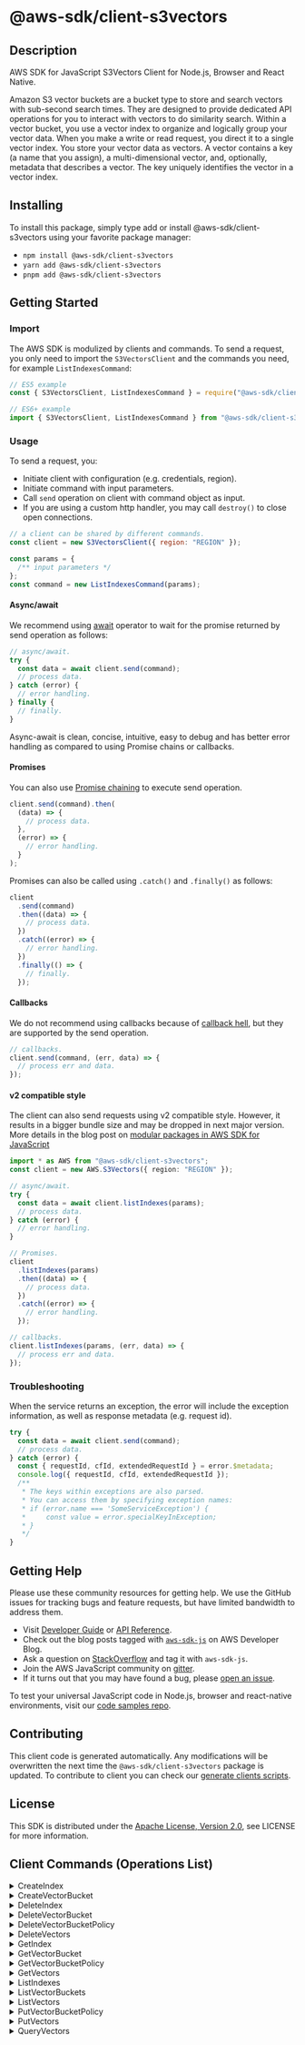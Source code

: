 <!-- generated file, do not edit directly -->

# @aws-sdk/client-s3vectors

## Description

AWS SDK for JavaScript S3Vectors Client for Node.js, Browser and React Native.

<p>Amazon S3 vector buckets are a bucket type to store and search vectors with sub-second search times. They are designed to provide dedicated API operations for you to interact with vectors to do similarity search. Within a vector bucket, you use a vector index to organize and logically group your vector data. When you make a write or read request, you direct it to a single vector index. You store your vector data as vectors. A vector contains a key (a name that you assign), a multi-dimensional vector, and, optionally, metadata that describes a vector. The key uniquely identifies the vector in a vector index.</p>

## Installing

To install this package, simply type add or install @aws-sdk/client-s3vectors
using your favorite package manager:

- `npm install @aws-sdk/client-s3vectors`
- `yarn add @aws-sdk/client-s3vectors`
- `pnpm add @aws-sdk/client-s3vectors`

## Getting Started

### Import

The AWS SDK is modulized by clients and commands.
To send a request, you only need to import the `S3VectorsClient` and
the commands you need, for example `ListIndexesCommand`:

```js
// ES5 example
const { S3VectorsClient, ListIndexesCommand } = require("@aws-sdk/client-s3vectors");
```

```ts
// ES6+ example
import { S3VectorsClient, ListIndexesCommand } from "@aws-sdk/client-s3vectors";
```

### Usage

To send a request, you:

- Initiate client with configuration (e.g. credentials, region).
- Initiate command with input parameters.
- Call `send` operation on client with command object as input.
- If you are using a custom http handler, you may call `destroy()` to close open connections.

```js
// a client can be shared by different commands.
const client = new S3VectorsClient({ region: "REGION" });

const params = {
  /** input parameters */
};
const command = new ListIndexesCommand(params);
```

#### Async/await

We recommend using [await](https://developer.mozilla.org/en-US/docs/Web/JavaScript/Reference/Operators/await)
operator to wait for the promise returned by send operation as follows:

```js
// async/await.
try {
  const data = await client.send(command);
  // process data.
} catch (error) {
  // error handling.
} finally {
  // finally.
}
```

Async-await is clean, concise, intuitive, easy to debug and has better error handling
as compared to using Promise chains or callbacks.

#### Promises

You can also use [Promise chaining](https://developer.mozilla.org/en-US/docs/Web/JavaScript/Guide/Using_promises#chaining)
to execute send operation.

```js
client.send(command).then(
  (data) => {
    // process data.
  },
  (error) => {
    // error handling.
  }
);
```

Promises can also be called using `.catch()` and `.finally()` as follows:

```js
client
  .send(command)
  .then((data) => {
    // process data.
  })
  .catch((error) => {
    // error handling.
  })
  .finally(() => {
    // finally.
  });
```

#### Callbacks

We do not recommend using callbacks because of [callback hell](http://callbackhell.com/),
but they are supported by the send operation.

```js
// callbacks.
client.send(command, (err, data) => {
  // process err and data.
});
```

#### v2 compatible style

The client can also send requests using v2 compatible style.
However, it results in a bigger bundle size and may be dropped in next major version. More details in the blog post
on [modular packages in AWS SDK for JavaScript](https://aws.amazon.com/blogs/developer/modular-packages-in-aws-sdk-for-javascript/)

```ts
import * as AWS from "@aws-sdk/client-s3vectors";
const client = new AWS.S3Vectors({ region: "REGION" });

// async/await.
try {
  const data = await client.listIndexes(params);
  // process data.
} catch (error) {
  // error handling.
}

// Promises.
client
  .listIndexes(params)
  .then((data) => {
    // process data.
  })
  .catch((error) => {
    // error handling.
  });

// callbacks.
client.listIndexes(params, (err, data) => {
  // process err and data.
});
```

### Troubleshooting

When the service returns an exception, the error will include the exception information,
as well as response metadata (e.g. request id).

```js
try {
  const data = await client.send(command);
  // process data.
} catch (error) {
  const { requestId, cfId, extendedRequestId } = error.$metadata;
  console.log({ requestId, cfId, extendedRequestId });
  /**
   * The keys within exceptions are also parsed.
   * You can access them by specifying exception names:
   * if (error.name === 'SomeServiceException') {
   *     const value = error.specialKeyInException;
   * }
   */
}
```

## Getting Help

Please use these community resources for getting help.
We use the GitHub issues for tracking bugs and feature requests, but have limited bandwidth to address them.

- Visit [Developer Guide](https://docs.aws.amazon.com/sdk-for-javascript/v3/developer-guide/welcome.html)
  or [API Reference](https://docs.aws.amazon.com/AWSJavaScriptSDK/v3/latest/index.html).
- Check out the blog posts tagged with [`aws-sdk-js`](https://aws.amazon.com/blogs/developer/tag/aws-sdk-js/)
  on AWS Developer Blog.
- Ask a question on [StackOverflow](https://stackoverflow.com/questions/tagged/aws-sdk-js) and tag it with `aws-sdk-js`.
- Join the AWS JavaScript community on [gitter](https://gitter.im/aws/aws-sdk-js-v3).
- If it turns out that you may have found a bug, please [open an issue](https://github.com/aws/aws-sdk-js-v3/issues/new/choose).

To test your universal JavaScript code in Node.js, browser and react-native environments,
visit our [code samples repo](https://github.com/aws-samples/aws-sdk-js-tests).

## Contributing

This client code is generated automatically. Any modifications will be overwritten the next time the `@aws-sdk/client-s3vectors` package is updated.
To contribute to client you can check our [generate clients scripts](https://github.com/aws/aws-sdk-js-v3/tree/main/scripts/generate-clients).

## License

This SDK is distributed under the
[Apache License, Version 2.0](http://www.apache.org/licenses/LICENSE-2.0),
see LICENSE for more information.

## Client Commands (Operations List)

<details>
<summary>
CreateIndex
</summary>

[Command API Reference](https://docs.aws.amazon.com/AWSJavaScriptSDK/v3/latest/client/s3vectors/command/CreateIndexCommand/) / [Input](https://docs.aws.amazon.com/AWSJavaScriptSDK/v3/latest/Package/-aws-sdk-client-s3vectors/Interface/CreateIndexCommandInput/) / [Output](https://docs.aws.amazon.com/AWSJavaScriptSDK/v3/latest/Package/-aws-sdk-client-s3vectors/Interface/CreateIndexCommandOutput/)

</details>
<details>
<summary>
CreateVectorBucket
</summary>

[Command API Reference](https://docs.aws.amazon.com/AWSJavaScriptSDK/v3/latest/client/s3vectors/command/CreateVectorBucketCommand/) / [Input](https://docs.aws.amazon.com/AWSJavaScriptSDK/v3/latest/Package/-aws-sdk-client-s3vectors/Interface/CreateVectorBucketCommandInput/) / [Output](https://docs.aws.amazon.com/AWSJavaScriptSDK/v3/latest/Package/-aws-sdk-client-s3vectors/Interface/CreateVectorBucketCommandOutput/)

</details>
<details>
<summary>
DeleteIndex
</summary>

[Command API Reference](https://docs.aws.amazon.com/AWSJavaScriptSDK/v3/latest/client/s3vectors/command/DeleteIndexCommand/) / [Input](https://docs.aws.amazon.com/AWSJavaScriptSDK/v3/latest/Package/-aws-sdk-client-s3vectors/Interface/DeleteIndexCommandInput/) / [Output](https://docs.aws.amazon.com/AWSJavaScriptSDK/v3/latest/Package/-aws-sdk-client-s3vectors/Interface/DeleteIndexCommandOutput/)

</details>
<details>
<summary>
DeleteVectorBucket
</summary>

[Command API Reference](https://docs.aws.amazon.com/AWSJavaScriptSDK/v3/latest/client/s3vectors/command/DeleteVectorBucketCommand/) / [Input](https://docs.aws.amazon.com/AWSJavaScriptSDK/v3/latest/Package/-aws-sdk-client-s3vectors/Interface/DeleteVectorBucketCommandInput/) / [Output](https://docs.aws.amazon.com/AWSJavaScriptSDK/v3/latest/Package/-aws-sdk-client-s3vectors/Interface/DeleteVectorBucketCommandOutput/)

</details>
<details>
<summary>
DeleteVectorBucketPolicy
</summary>

[Command API Reference](https://docs.aws.amazon.com/AWSJavaScriptSDK/v3/latest/client/s3vectors/command/DeleteVectorBucketPolicyCommand/) / [Input](https://docs.aws.amazon.com/AWSJavaScriptSDK/v3/latest/Package/-aws-sdk-client-s3vectors/Interface/DeleteVectorBucketPolicyCommandInput/) / [Output](https://docs.aws.amazon.com/AWSJavaScriptSDK/v3/latest/Package/-aws-sdk-client-s3vectors/Interface/DeleteVectorBucketPolicyCommandOutput/)

</details>
<details>
<summary>
DeleteVectors
</summary>

[Command API Reference](https://docs.aws.amazon.com/AWSJavaScriptSDK/v3/latest/client/s3vectors/command/DeleteVectorsCommand/) / [Input](https://docs.aws.amazon.com/AWSJavaScriptSDK/v3/latest/Package/-aws-sdk-client-s3vectors/Interface/DeleteVectorsCommandInput/) / [Output](https://docs.aws.amazon.com/AWSJavaScriptSDK/v3/latest/Package/-aws-sdk-client-s3vectors/Interface/DeleteVectorsCommandOutput/)

</details>
<details>
<summary>
GetIndex
</summary>

[Command API Reference](https://docs.aws.amazon.com/AWSJavaScriptSDK/v3/latest/client/s3vectors/command/GetIndexCommand/) / [Input](https://docs.aws.amazon.com/AWSJavaScriptSDK/v3/latest/Package/-aws-sdk-client-s3vectors/Interface/GetIndexCommandInput/) / [Output](https://docs.aws.amazon.com/AWSJavaScriptSDK/v3/latest/Package/-aws-sdk-client-s3vectors/Interface/GetIndexCommandOutput/)

</details>
<details>
<summary>
GetVectorBucket
</summary>

[Command API Reference](https://docs.aws.amazon.com/AWSJavaScriptSDK/v3/latest/client/s3vectors/command/GetVectorBucketCommand/) / [Input](https://docs.aws.amazon.com/AWSJavaScriptSDK/v3/latest/Package/-aws-sdk-client-s3vectors/Interface/GetVectorBucketCommandInput/) / [Output](https://docs.aws.amazon.com/AWSJavaScriptSDK/v3/latest/Package/-aws-sdk-client-s3vectors/Interface/GetVectorBucketCommandOutput/)

</details>
<details>
<summary>
GetVectorBucketPolicy
</summary>

[Command API Reference](https://docs.aws.amazon.com/AWSJavaScriptSDK/v3/latest/client/s3vectors/command/GetVectorBucketPolicyCommand/) / [Input](https://docs.aws.amazon.com/AWSJavaScriptSDK/v3/latest/Package/-aws-sdk-client-s3vectors/Interface/GetVectorBucketPolicyCommandInput/) / [Output](https://docs.aws.amazon.com/AWSJavaScriptSDK/v3/latest/Package/-aws-sdk-client-s3vectors/Interface/GetVectorBucketPolicyCommandOutput/)

</details>
<details>
<summary>
GetVectors
</summary>

[Command API Reference](https://docs.aws.amazon.com/AWSJavaScriptSDK/v3/latest/client/s3vectors/command/GetVectorsCommand/) / [Input](https://docs.aws.amazon.com/AWSJavaScriptSDK/v3/latest/Package/-aws-sdk-client-s3vectors/Interface/GetVectorsCommandInput/) / [Output](https://docs.aws.amazon.com/AWSJavaScriptSDK/v3/latest/Package/-aws-sdk-client-s3vectors/Interface/GetVectorsCommandOutput/)

</details>
<details>
<summary>
ListIndexes
</summary>

[Command API Reference](https://docs.aws.amazon.com/AWSJavaScriptSDK/v3/latest/client/s3vectors/command/ListIndexesCommand/) / [Input](https://docs.aws.amazon.com/AWSJavaScriptSDK/v3/latest/Package/-aws-sdk-client-s3vectors/Interface/ListIndexesCommandInput/) / [Output](https://docs.aws.amazon.com/AWSJavaScriptSDK/v3/latest/Package/-aws-sdk-client-s3vectors/Interface/ListIndexesCommandOutput/)

</details>
<details>
<summary>
ListVectorBuckets
</summary>

[Command API Reference](https://docs.aws.amazon.com/AWSJavaScriptSDK/v3/latest/client/s3vectors/command/ListVectorBucketsCommand/) / [Input](https://docs.aws.amazon.com/AWSJavaScriptSDK/v3/latest/Package/-aws-sdk-client-s3vectors/Interface/ListVectorBucketsCommandInput/) / [Output](https://docs.aws.amazon.com/AWSJavaScriptSDK/v3/latest/Package/-aws-sdk-client-s3vectors/Interface/ListVectorBucketsCommandOutput/)

</details>
<details>
<summary>
ListVectors
</summary>

[Command API Reference](https://docs.aws.amazon.com/AWSJavaScriptSDK/v3/latest/client/s3vectors/command/ListVectorsCommand/) / [Input](https://docs.aws.amazon.com/AWSJavaScriptSDK/v3/latest/Package/-aws-sdk-client-s3vectors/Interface/ListVectorsCommandInput/) / [Output](https://docs.aws.amazon.com/AWSJavaScriptSDK/v3/latest/Package/-aws-sdk-client-s3vectors/Interface/ListVectorsCommandOutput/)

</details>
<details>
<summary>
PutVectorBucketPolicy
</summary>

[Command API Reference](https://docs.aws.amazon.com/AWSJavaScriptSDK/v3/latest/client/s3vectors/command/PutVectorBucketPolicyCommand/) / [Input](https://docs.aws.amazon.com/AWSJavaScriptSDK/v3/latest/Package/-aws-sdk-client-s3vectors/Interface/PutVectorBucketPolicyCommandInput/) / [Output](https://docs.aws.amazon.com/AWSJavaScriptSDK/v3/latest/Package/-aws-sdk-client-s3vectors/Interface/PutVectorBucketPolicyCommandOutput/)

</details>
<details>
<summary>
PutVectors
</summary>

[Command API Reference](https://docs.aws.amazon.com/AWSJavaScriptSDK/v3/latest/client/s3vectors/command/PutVectorsCommand/) / [Input](https://docs.aws.amazon.com/AWSJavaScriptSDK/v3/latest/Package/-aws-sdk-client-s3vectors/Interface/PutVectorsCommandInput/) / [Output](https://docs.aws.amazon.com/AWSJavaScriptSDK/v3/latest/Package/-aws-sdk-client-s3vectors/Interface/PutVectorsCommandOutput/)

</details>
<details>
<summary>
QueryVectors
</summary>

[Command API Reference](https://docs.aws.amazon.com/AWSJavaScriptSDK/v3/latest/client/s3vectors/command/QueryVectorsCommand/) / [Input](https://docs.aws.amazon.com/AWSJavaScriptSDK/v3/latest/Package/-aws-sdk-client-s3vectors/Interface/QueryVectorsCommandInput/) / [Output](https://docs.aws.amazon.com/AWSJavaScriptSDK/v3/latest/Package/-aws-sdk-client-s3vectors/Interface/QueryVectorsCommandOutput/)

</details>
